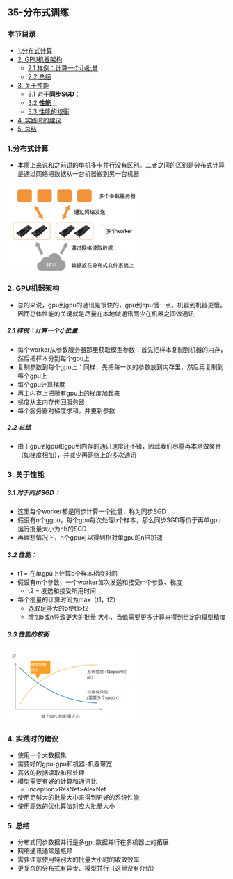 ## 35-分布式训练

### 本节目录

- [1.分布式计算](#1分布式计算)
- [2. GPU机器架构](#2-gpu机器架构)
    - [2.1 样例：计算一个小批量](#21-样例计算一个小批量)
    - [2.2 总结](#22-总结)
- [3.  关于性能](#3--关于性能)
    - [3.1 对于**同步SGD**：](#31-对于同步sgd)
    - [3.2 **性能**：](#32-性能)
    - [3.3 性能的权衡](#33-性能的权衡)
- [4. 实践时的建议](#4-实践时的建议)
- [5. 总结](#5-总结)

### 1.分布式计算

- 本质上来说和之前讲的单机多卡并行没有区别。二者之间的区别是分布式计算是通过网络把数据从一台机器搬到另一台机器

<img src="../imgs/35/35-01.png" alt="image" width="300" />

### 2. GPU机器架构

- 总的来说，gpu到gpu的通讯是很快的，gpu到cpu慢一点。机器到机器更慢。因而总体性能的关键就是尽量在本地做通讯而少在机器之间做通讯

##### 2.1 样例：计算一个小批量

- 每个worker从参数服务器那里获取模型参数：首先把样本复制到机器的内存，然后把样本分到每个gpu上
- 复制参数到每个gpu上：同样，先把每一次的参数放到内存里，然后再复制到每个gpu上
- 每个gpu计算梯度
- 再主内存上把所有gpu上的梯度加起来
- 梯度从主内存传回服务器
- 每个服务器对梯度求和，并更新参数

##### 2.2 总结

- 由于gpu到gpu和gpu到内存的通讯速度还不错，因此我们尽量再本地做聚合（如梯度相加），并减少再网络上的多次通讯

### 3.  关于性能

##### 3.1 对于**同步SGD**：

- 这里每个worker都是同步计算一个批量，称为同步SGD
- 假设有n个ggpu，每个gpu每次处理b个样本，那么同步SGD等价于再单gpu运行批量大小为nb的SGD
- 再理想情况下，n个gpu可以得到相对单gpu的n倍加速

##### 3.2 **性能**：

- t1 = 在单gpu上计算b个样本梯度时间
- 假设有m个参数，一个worker每次发送和接受m个参数、梯度
  - t2 = 发送和接受所用时间
- 每个批量的计算时间为max（t1，t2）
  - 选取足够大的b使t1>t2
  - 增加b或n导致更大的批量 大小，当值需要更多计算来得到给定的模型精度

##### 3.3 性能的权衡

<img src="../imgs/35/35-02.png" alt="image" width="300" />

### 4. 实践时的建议

- 使用一个大数据集
- 需要好的gpu-gpu和机器-机器带宽
- 高效的数据读取和预处理
- 模型需要有好的计算和通讯比
  - Inception>ResNet>AlexNet
- 使用足够大的批量大小来得到更好的系统性能
- 使用高效的优化算法对应大批量大小

### 5. 总结

- 分布式同步数据并行是多gpu数据并行在多机器上的拓展
- 网络通讯通常是瓶颈
- 需要注意使用特别大的批量大小时的收敛效率
- 更复杂的分布式有异步、模型并行（这里没有介绍）